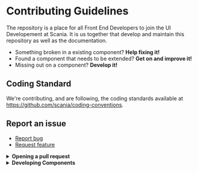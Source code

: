 # Contributing Guidelines

The repository is a place for all Front End Developers to join the UI Developement at Scania. It is us together that develop and maintain this repository as well as the documentation.

- Something broken in a existing component? **Help fixing it!**
- Found a component that needs to be extended? **Get on and improve it!**
- Missing out on a component? **Develop it!**


## Coding Standard

We're contributing, and are following, the coding standards available at https://github.com/scania/coding-conventions.

## Report an issue

- [Report bug](https://github.com/scania/corporate-ui/issues/new/choose)
- [Request feature](https://github.com/scania/corporate-ui/issues/new?assignees=&labels=Feature&template=feature_request.md&title=Feature+-+%22title+text%22)

<details>
   <summary><strong>Opening a pull request</strong></summary>

1. [Fork the repository](https://guides.github.com/activities/forking/) and clone it locally
   
   ```
   # Clone your fork of the repo 
   git clone https://github.com/<your-github-username>/corporate-ui.git
   ```
   
2. Sync your local to the original “upstream” repository by adding it as a remote. Pull in changes from “upstream” often so that you stay up to date so that when you submit your pull request, merge conflicts will be less likely. Read more [here](https://help.github.com/en/articles/syncing-a-fork). 

   ```
   # Navigate to the newly cloned repo
   cd corporate-ui
   
   # Connect to the original "upstream" repo
   git remote add upstream https://github.com/scania/corporate-ui.git
   ```
   
3. Create a branch for your edit. To pass travis build process, only create a branch name under one of these labels:
   - `improvement/` for improvement changes
   - `feature/` for a feature solution
   - `bug/` for bug fixes
   
   For example, if you want to create a bug fix, the branch name will be `bug/fix_for_something`.
   
   To create a branch, run the following command:
   
   `git checkout -b <branch-name>`

4. Refers to [any relevant issues](https://github.com/scania/corporate-ui/issues) in the pull request. For example, write `Fixes #xxx` in the commit message to refers to a specific issue.

5. Open a pull request and write clear title and description in the pull request interface. In the right side of the screen, assign yourself in the pull request and add the correct label. You can also add a reviewer from Corporate ui team.

</details>

<details>
   <summary><strong>Developing Components</strong></summary>
   
   ### Prerequisites

- Download and install node.js: https://nodejs.org/en/
  
  **NodeJS: use 8.15 or newer stable version of node**

- If you're behind a firewall, CONFIGURE THE PROXY

### Getting the code

- Clone the Corporate UI Dev repo and install package dependencies: 
```shell
git clone https://github.com/scania/corporate-ui-dev.git
cd corporate-ui-dev
npm i
```

- Clone scania theme and install all dependencies:
```shell
git clone https://github.com/scania/scania-theme.git
cd scania-theme
npm i
npm start
```

### Running demo and sync with theme project

1. Clone and install all dependencies from the [demo page](https://github.com/scania/corporate-ui-site)
```shell
git clone https://github.com/scania/corporate-ui-site.git
cd corporate-ui-site
npm i
```
2. Create npm links of **Corporate Ui** and **Scania theme**
```shell
cd ../corporate-ui-dev
npm link
cd ../scania-theme
npm link
```

3. Add links to **Corporate Ui** and **Scania theme**
```shell
cd corporate-ui-site
npm link corporate-ui-dev
npm link scania-theme
```

4. Start demo
```shell
npm start
```
Visit http://localhost:1337/corporate-ui-site/

### Running test

Testing the components is done using the Stencil testing setup that includes unit test and End-to-End test. To test locally run `npm test`
</details>

